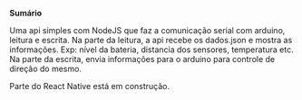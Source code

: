 <b>Sumário</b> 
 
  Uma api simples com NodeJS que faz a comunicação serial com arduino, leitura e escrita.
  Na parte da leitura, a api recebe os dados.json e mostra as informações.
  Exp: nível da bateria, distancia dos sensores, temperatura etc.
  Na parte da escrita, envia informações para o arduino para controle de direção do mesmo.
  
  Parte do React Native está em construção.
